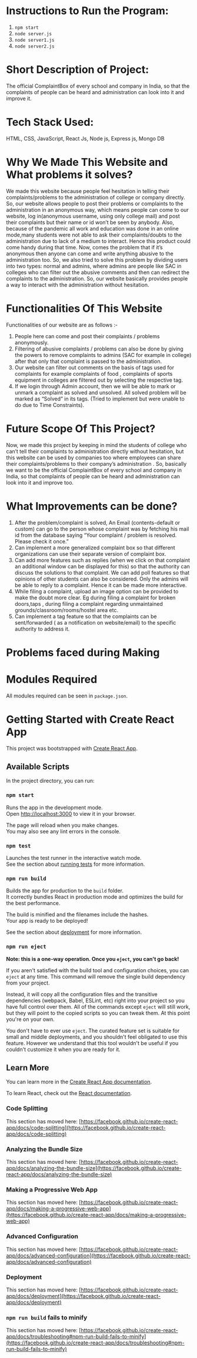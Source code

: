 
# Instructions to Run the Program:
  1) `npm start`
  2) `node server.js`
  3) `node server1.js` 
  4) `node server2.js`
  
# Short Description of Project:
The official ComplaintBox of every school and company in India, so that the complaints of people can be heard and administration can look into it and improve it.

# Tech Stack Used:
HTML, CSS, JavaScript, React Js, Node js, Express js, Mongo DB

# Why We Made This Website and What problems it solves?
We made this website because people feel hesitation in telling their complaints/problems to the administration of college or company directly. So, our website allows people to post their problems or complaints to the administration in an anonymous way, which means people can come to our website, log in(anonymous username, using only college mail)  and post their complaints but their name or id won’t be seen by anybody.
 Also, because of the pandemic all work and education was done in an online mode,many students were not able to ask their complaints/doubts to the administration due to lack of a medium to interact. Hence this product could come handy during that time.
Now, comes the problem that if it’s anonymous then anyone can come and write anything abusive to the administration too. So, we also tried to solve this problem by dividing users into two types: normal and admins, where admins are people like SAC in colleges who can filter out the abusive comments and then can redirect the complaints to the administration.
So, our website basically provides people a way to interact with the administration without hesitation.

# Functionalities Of This Website
Functionalities of our website are as follows :-
1) People here can come and post their complaints / problems anonymously.
2) Filtering of abusive complaints / problems can also be done by giving the powers to remove complaints to admins (SAC for example in college) after that only that complaint is passed to the administration.
3) Our website can filter out comments on the basis of tags used for complaints for example complaints of food , complaints of sports equipment in colleges are filtered out by selecting the respective tag. 
4) If we login through Admin account, then we will be able to mark or unmark a complaint as solved and unsolved. All solved problem will be marked as “Solved” in its tags. (Tried to implement but were unable to do due to Time Constraints).

# Future Scope Of This Project?
Now, we made this project by keeping in mind the students of college who can’t tell their complaints to administration directly without hesitation, but this website can be used by companies too where employees can share their complaints/problems to their company’s administration . So, basically we want to be the official ComplaintBox of every school and company in India, so that complaints of people can be heard and administration can look into it and improve too.

# What Improvements can be done?
1) After the problem/complaint is solved, An Email (contents-default or custom) can go to the person whose complaint was by fetching his mail id from the database saying “Your complaint / problem is resolved. Please check it once.” 
2) Can implement a more generalized complaint box so that different organizations can use their separate version of complaint box.
3) Can add more features such as replies (when we click on that complaint an additional window can be displayed for this) so that the authority can discuss the solutions to that complaint. We can add poll features so that opinions of other students can also be considered. Only the admins will be able to reply to a complaint. Hence it can be made more interactive.
4) While filing a complaint, upload an image option can be provided to make the doubt more clear. Eg during filing a complaint for broken doors,taps , during filing a complaint regarding unmaintained grounds/classroom/rooms/hostel area etc.
5) Can implement a tag feature so that the complaints can be sent/forwarded ( as a notification on website/email) to the specific authority to address it.

# Problems faced during Making
# Modules Required
All modules required can be seen in `package.json`.

# Getting Started with Create React App

This project was bootstrapped with [Create React App](https://github.com/facebook/create-react-app).

## Available Scripts

In the project directory, you can run:

### `npm start`

Runs the app in the development mode.\
Open [http://localhost:3000](http://localhost:3000) to view it in your browser.

The page will reload when you make changes.\
You may also see any lint errors in the console.

### `npm test`

Launches the test runner in the interactive watch mode.\
See the section about [running tests](https://facebook.github.io/create-react-app/docs/running-tests) for more information.

### `npm run build`

Builds the app for production to the `build` folder.\
It correctly bundles React in production mode and optimizes the build for the best performance.

The build is minified and the filenames include the hashes.\
Your app is ready to be deployed!

See the section about [deployment](https://facebook.github.io/create-react-app/docs/deployment) for more information.

### `npm run eject`

**Note: this is a one-way operation. Once you `eject`, you can't go back!**

If you aren't satisfied with the build tool and configuration choices, you can `eject` at any time. This command will remove the single build dependency from your project.

Instead, it will copy all the configuration files and the transitive dependencies (webpack, Babel, ESLint, etc) right into your project so you have full control over them. All of the commands except `eject` will still work, but they will point to the copied scripts so you can tweak them. At this point you're on your own.

You don't have to ever use `eject`. The curated feature set is suitable for small and middle deployments, and you shouldn't feel obligated to use this feature. However we understand that this tool wouldn't be useful if you couldn't customize it when you are ready for it.

## Learn More

You can learn more in the [Create React App documentation](https://facebook.github.io/create-react-app/docs/getting-started).

To learn React, check out the [React documentation](https://reactjs.org/).

### Code Splitting

This section has moved here: [https://facebook.github.io/create-react-app/docs/code-splitting](https://facebook.github.io/create-react-app/docs/code-splitting)

### Analyzing the Bundle Size

This section has moved here: [https://facebook.github.io/create-react-app/docs/analyzing-the-bundle-size](https://facebook.github.io/create-react-app/docs/analyzing-the-bundle-size)

### Making a Progressive Web App

This section has moved here: [https://facebook.github.io/create-react-app/docs/making-a-progressive-web-app](https://facebook.github.io/create-react-app/docs/making-a-progressive-web-app)

### Advanced Configuration

This section has moved here: [https://facebook.github.io/create-react-app/docs/advanced-configuration](https://facebook.github.io/create-react-app/docs/advanced-configuration)

### Deployment

This section has moved here: [https://facebook.github.io/create-react-app/docs/deployment](https://facebook.github.io/create-react-app/docs/deployment)

### `npm run build` fails to minify

This section has moved here: [https://facebook.github.io/create-react-app/docs/troubleshooting#npm-run-build-fails-to-minify](https://facebook.github.io/create-react-app/docs/troubleshooting#npm-run-build-fails-to-minify)
